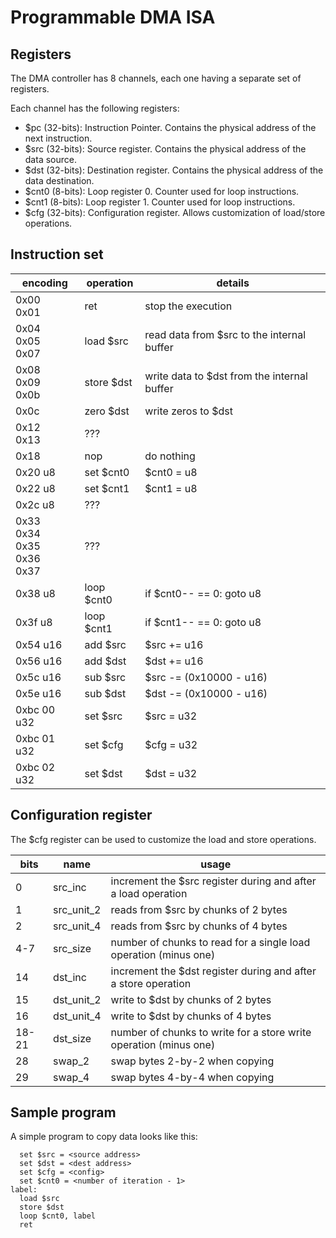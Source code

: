 # Programmable DMA ISA

## Registers

The DMA controller has 8 channels, each one having a separate set of registers.

Each channel has the following registers:

* $pc (32-bits): Instruction Pointer. Contains the physical address of the next instruction.
* $src (32-bits): Source register. Contains the physical address of the data source.
* $dst (32-bits): Destination register. Contains the physical address of the data destination.
* $cnt0 (8-bits): Loop register 0. Counter used for loop instructions.
* $cnt1 (8-bits): Loop register 1. Counter used for loop instructions.
* $cfg (32-bits): Configuration register. Allows customization of load/store operations.

## Instruction set

| encoding             | operation  | details                                      |
| -------------------- | ---------- | -------------------------------------------- |
| 0x00<br>0x01         | ret        | stop the execution                          |
| 0x04<br>0x05<br>0x07 | load $src  | read data from $src to the internal buffer  |
| 0x08<br>0x09<br>0x0b | store $dst | write data to $dst from the internal buffer |
| 0x0c                 | zero $dst  | write zeros to $dst                        |
| 0x12<br>0x13         | ???        |                                              |
| 0x18                 | nop        | do nothing                                   |
| 0x20 u8              | set $cnt0  | $cnt0 = u8                                   |
| 0x22 u8              | set $cnt1  | $cnt1 = u8                                   |
| 0x2c u8              | ???        |                                              |
| 0x33<br>0x34<br>0x35<br>0x36<br>0x37 | ??? |                                     |
| 0x38 u8              | loop $cnt0 | if $cnt0-- == 0: goto u8                     |
| 0x3f u8              | loop $cnt1 | if $cnt1-- == 0: goto u8                     |
| 0x54 u16             | add $src   | $src += u16                                  |
| 0x56 u16             | add $dst   | $dst += u16                                  |
| 0x5c u16             | sub $src   | $src -= (0x10000 - u16)                      |
| 0x5e u16             | sub $dst   | $dst -= (0x10000 - u16)                      |
| 0xbc 00 u32          | set $src   | $src = u32                                   |
| 0xbc 01 u32          | set $cfg   | $cfg = u32                                   |
| 0xbc 02 u32          | set $dst   | $dst = u32                                   |

## Configuration register

The $cfg register can be used to customize the load and store operations.

| bits  | name         | usage                                                             |
| ----- | ------------ | ----------------------------------------------------------------- |
| 0     | src\_inc     | increment the $src register during and after a load operation     |
| 1     | src\_unit\_2 | reads from $src by chunks of 2 bytes                              |
| 2     | src\_unit\_4 | reads from $src by chunks of 4 bytes                              |
| 4-7   | src\_size    | number of chunks to read for a single load operation (minus one)  |
| 14    | dst\_inc     | increment the $dst register during and after a store operation    |
| 15    | dst\_unit\_2 | write to $dst by chunks of 2 bytes                                |
| 16    | dst\_unit\_4 | write to $dst by chunks of 4 bytes                                |
| 18-21 | dst\_size    | number of chunks to write for a store write operation (minus one) |
| 28    | swap\_2      | swap bytes 2-by-2 when copying                                    |
| 29    | swap\_4      | swap bytes 4-by-4 when copying                                    |

## Sample program

A simple program to copy data looks like this:

```
  set $src = <source address>
  set $dst = <dest address>
  set $cfg = <config>
  set $cnt0 = <number of iteration - 1>
label:
  load $src
  store $dst
  loop $cnt0, label
  ret
```
